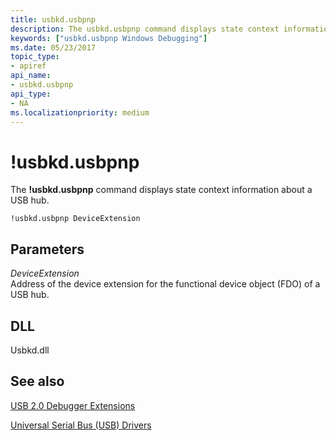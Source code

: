 ```yaml
---
title: usbkd.usbpnp
description: The usbkd.usbpnp command displays state context information about a USB hub.
keywords: ["usbkd.usbpnp Windows Debugging"]
ms.date: 05/23/2017
topic_type:
- apiref
api_name:
- usbkd.usbpnp
api_type:
- NA
ms.localizationpriority: medium
---
```


# !usbkd.usbpnp


The **!usbkd.usbpnp** command displays state context information about a USB hub.

```dbgcmd
!usbkd.usbpnp DeviceExtension
```

## <span id="ddk__devobj_dbg"></span><span id="DDK__DEVOBJ_DBG"></span>Parameters


<span id="_______DeviceExtension______"></span><span id="_______deviceextension______"></span><span id="_______DEVICEEXTENSION______"></span> *DeviceExtension*   
Address of the device extension for the functional device object (FDO) of a USB hub.

## <span id="DLL"></span><span id="dll"></span>DLL


Usbkd.dll

## <span id="see_also"></span>See also


[USB 2.0 Debugger Extensions](usb-2-0-extensions.md)

[Universal Serial Bus (USB) Drivers](../usbcon/index.md)

 

